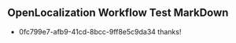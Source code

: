 ## OpenLocalization Workflow Test MarkDown
* 0fc799e7-afb9-41cd-8bcc-9ff8e5c9da34 thanks!

<!--HONumber=Aug16_HO3-->


